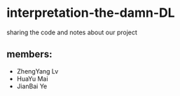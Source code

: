 # interpretation-the-damn-DL
sharing the code and notes about our project

## members:
* ZhengYang Lv
* HuaYu Mai
* JianBai Ye
